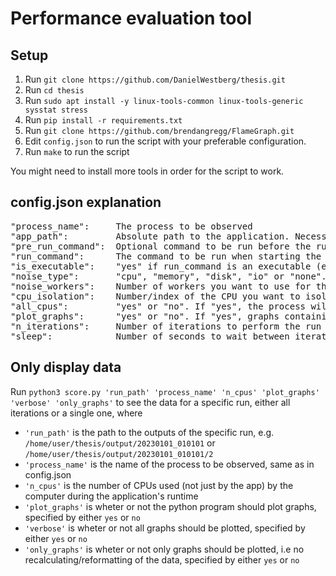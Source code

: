 # Performance evaluation tool

## Setup

1. Run `git clone https://github.com/DanielWestberg/thesis.git`
2. Run `cd thesis`
3. Run `sudo apt install -y linux-tools-common linux-tools-generic sysstat stress`
4. Run `pip install -r requirements.txt`
5. Run `git clone https://github.com/brendangregg/FlameGraph.git`
6. Edit `config.json` to run the script with your preferable configuration.
7. Run `make` to run the script

You might need to install more tools in order for the script to work.

## config.json explanation

<pre>
"process_name":     The process to be observed
"app_path":         Absolute path to the application. Necessary if run command is an executable
"pre_run_command":  Optional command to be run before the run command. Leave blank if none
"run_command":      The command to be run when starting the observability tools
"is_executable":    "yes" if run_command is an executable (ex: "./app"), "no" if not
"noise_type":       "cpu", "memory", "disk", "io" or "none". Multiple can be chosen (except "none") by adding comma (ex: "cpu, io")
"noise_workers":    Number of workers you want to use for the noise
"cpu_isolation":    Number/index of the CPU you want to isolate the process on. Groups/sets of CPUs are not supported
"all_cpus":         "yes" or "no". If "yes", the process will run on all CPUs and ignore the CPU isolation
"plot_graphs":      "yes" or "no". If "yes", graphs containing data over the application's runtime will be displayed
"n_iterations":     Number of iterations to perform the run command
"sleep":            Number of seconds to wait between iterations
</pre>

## Only display data

Run `python3 score.py 'run_path' 'process_name' 'n_cpus' 'plot_graphs' 'verbose' 'only_graphs'` to see the data for a specific run, either all iterations or a single one, where

- `'run_path'` is the path to the outputs of the specific run, e.g. `/home/user/thesis/output/20230101_010101` or `/home/user/thesis/output/20230101_010101/2`
- `'process_name'` is the name of the process to be observed, same as in config.json
- `'n_cpus'` is the number of CPUs used (not just by the app) by the computer during the application's runtime
- `'plot_graphs'` is wheter or not the python program should plot graphs, specified by either `yes` or `no`
- `'verbose'` is wheter or not all graphs should be plotted, specified by either `yes` or `no`
- `'only_graphs'` is wheter or not only graphs should be plotted, i.e no recalculating/reformatting of the data, specified by either `yes` or `no`
